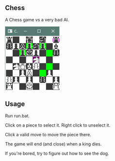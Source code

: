 ## Chess
A Chess game vs a very bad AI.

![Chess game screenshot](assets/chess_ss.png?raw=true "Chess")

## Usage
Run run.bat.

Click on a piece to select it. Right click to unselect it.

Click a valid move to move the piece there.

The game will end (and close) when a king dies.

If you're bored, try to figure out how to see the dog.
